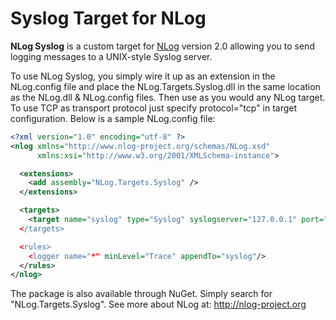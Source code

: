 Syslog Target for NLog
======================

**NLog Syslog** is a custom target for [NLog](http://nlog-project.org/) version 2.0 allowing you to send logging messages to a UNIX-style Syslog server.

To use NLog Syslog, you simply wire it up as an extension in the NLog.config file and place the NLog.Targets.Syslog.dll in the same location as the NLog.dll & NLog.config files. Then use as you would any NLog target. To use TCP as transport protocol just specify protocol="tcp" in target configuration. Below is a sample NLog.config file:

```xml
<?xml version="1.0" encoding="utf-8" ?>
<nlog xmlns="http://www.nlog-project.org/schemas/NLog.xsd"
      xmlns:xsi="http://www.w3.org/2001/XMLSchema-instance">

  <extensions>
    <add assembly="NLog.Targets.Syslog" />
  </extensions>

  <targets>
    <target name="syslog" type="Syslog" syslogserver="127.0.0.1" port="514" facility="Local7" sender="MyProgram" layout="[CustomPrefix] ${machinename} ${message}/>
  </targets>

  <rules>
    <logger name="*" minLevel="Trace" appendTo="syslog"/>
  </rules>
</nlog>
```
The package is also available through NuGet. Simply search for "NLog.Targets.Syslog".
See more about NLog at: http://nlog-project.org
